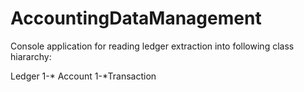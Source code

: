 # AccountingDataManagement

Console application for reading ledger extraction into following class hiararchy:

Ledger 1-* Account 1-*Transaction

